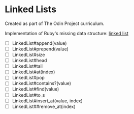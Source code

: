 # Linked Lists

Created as part of The Odin Project curriculum.

Implementation of Ruby's missing data structure: [linked list](https://en.wikipedia.org/wiki/Linked_list)

- [ ] LinkedList#append(value)
- [ ] LinkedList#prepend(value)
- [ ] LinkedList#size
- [ ] LinkedList#head
- [ ] LinkedList#tail
- [ ] LinkedList#at(index)
- [ ] LinkedList#pop
- [ ] LinkedList#contains?(value)
- [ ] LinkedList#find(value)
- [ ] LinkedList#to_s
- [ ] LinkedList#insert_at(value, index)
- [ ] LinkedList##remove_at(index)

